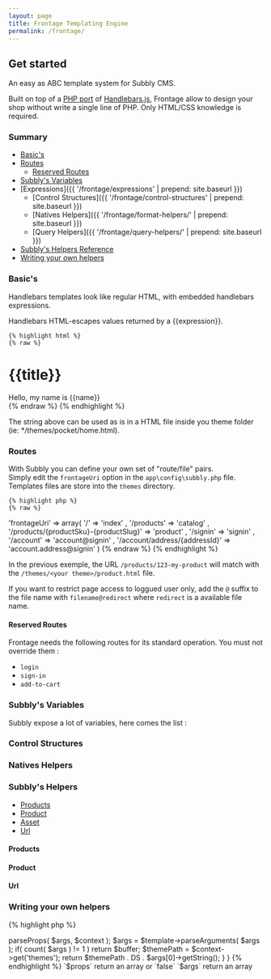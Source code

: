 ```yaml
---
layout: page
title: Frontage Templating Engine
permalink: /frontage/
---
```


## Get started

An easy as ABC template system for Subbly CMS.  

Built on top of a [PHP port](https://github.com/XaminProject/handlebars.php) of [Handlebars.js](http://handlebarsjs.com/), Frontage allow to design your shop without write a single line of PHP. Only HTML/CSS knowledge is required.

### Summary

* [Basic's](#basics) 
* [Routes](#routes)
  * [Reserved Routes](#reserved-routes)
* [Subbly's Variables](#subbly-variables)
* [Expressions]({{ '/frontage/expressions' | prepend: site.baseurl }})
  * [Control Structures]({{ '/frontage/control-structures' | prepend: site.baseurl }})
  * [Natives Helpers]({{ '/frontage/format-helpers/' | prepend: site.baseurl }})
  * [Query Helpers]({{ '/frontage/query-helpers/' | prepend: site.baseurl }})
* [Subbly's Helpers Reference](#subbly-helpers)
* [Writing your own helpers](#writing-helpers)

### <a name="basics"></a>Basic's

Handlebars templates look like regular HTML, with embedded handlebars expressions.

Handlebars HTML-escapes values returned by a {{expression}}.

    {% highlight html %}
    {% raw %}
<div class="entry">
  <h1>{{title}}</h1>
  <div class="body">
    Hello, my name is {{name}}
  </div>
</div>
    {% endraw %}
    {% endhighlight %}

The string above can be used as is in a HTML file inside you theme folder (ie: */themes/pocket/home.html).

### <a name="routes"></a>Routes

With Subbly you can define your own set of "route/file" pairs.  
Simply edit the `frontageUri` option in the `app\config\subbly.php` file.  
Templates files are store into the `themes` directory.

    {% highlight php %}
    {% raw %}
'frontageUri' => array(
    '/'                                           => 'index'
  , '/products'                                   => 'catalog'
  , '/products/{productSku}-{productSlug}'        => 'product'
  , '/signin'                                     => 'signin'
  , '/account'                                    => 'account@signin'
  , '/account/address/{addressId}'                => 'account.address@signin'
)
    {% endraw %}
    {% endhighlight %}


In the previous exemple, the URL `/products/123-my-product` will match with the `/themes/<your theme>/product.html` file.

If you want to restrict page access to loggued user only, add the `@` suffix to the file name with `filename@redirect` where `redirect` is a available file name.


#### <a name="reserved-routes"></a>Reserved Routes

Frontage needs the following routes for its standard operation. You must not override them :

* `login`
* `sign-in`
* `add-to-cart`

### <a name="subbly-variables"></a>Subbly's Variables

Subbly expose a lot of variables, here comes the list : 

### <a name="control-structures"></a>Control Structures

### <a name="natives-helpers"></a>Natives Helpers

### <a name="subbly-helpers"></a>Subbly's Helpers

* [Products](#subbly-helpers-products) 
* [Product](#subbly-helpers-product) 
* [Asset](#subbly-helpers-asset) 
* [Url](#subbly-helpers-url) 

#### <a name="subbly-helpers-products"></a>Products
#### <a name="subbly-helpers-product"></a>Product
#### <a name="subbly-helpers-asset"></a>Url

### <a name="writing-helpers"></a>Writing your own helpers

{% highlight php %}
<?php
namespace Vendor\Package\Helpers;

use \Handlebars\Context;
use \Handlebars\Helper;
use \Handlebars\Template;
use \Subbly\Frontend\Helpers\CustomHelper;

class YourHelper 
    extends CustomHelper
{
  /**
   * Execute the helper
   *
   * @param \Handlebars\Template $template The template instance
   * @param \Handlebars\Context  $context  The current context
   * @param array                $args     The arguments passed the the helper
   * @param string               $source   The source
   *
   * @return mixed
   */
  public function execute( Template $template, Context $context, $args, $source )
  {
    $buffer = '';
    $props  = $this->parseProps( $args, $context );
    $args   = $template->parseArguments( $args );

    if( count( $args ) != 1 )
      return $buffer;

    $themePath = $context->get('themes');

    return $themePath . DS . $args[0]->getString();
  }
}
{% endhighlight %}

`$props` return an array or `false`  
`$args` return an array